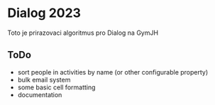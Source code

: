 # Dialog 2023

Toto je prirazovaci algoritmus pro Dialog na GymJH

## ToDo
- sort people in activities by name (or other configurable property)
- bulk email system
- some basic cell formatting
- documentation